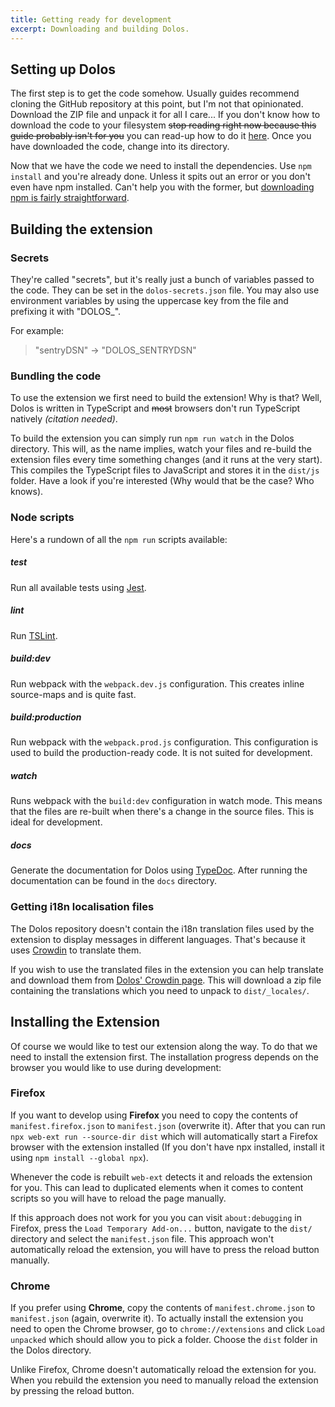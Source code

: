 ```yaml
---
title: Getting ready for development
excerpt: Downloading and building Dolos.
---
```


## Setting up Dolos

The first step is to get the code somehow. Usually guides recommend
cloning the GitHub repository at this point, but I'm not that
opinionated. Download the ZIP file and unpack it for all I care... If
you don't know how to download the code to your filesystem ~~stop
reading right now because this guide probably isn't for you~~ you can
read-up how to do it
[here](https://help.github.com/articles/fork-a-repo/). Once you have
downloaded the code, change into its directory.

Now that we have the code we need to install the dependencies. Use `npm
install` and you're already done. Unless it spits out an error or you
don't even have npm installed. Can't help you with the former, but
[downloading npm is fairly straightforward](https://www.npmjs.com/get-npm).

## Building the extension

### Secrets

They're called "secrets", but it's really just a bunch of variables
passed to the code. They can be set in the `dolos-secrets.json` file.
You may also use environment variables by using the uppercase key from
the file and prefixing it with "DOLOS_".

For example:
> "sentryDSN" -> "DOLOS_SENTRYDSN"

### Bundling the code

To use the extension we first need to build the extension! Why is that?
Well, Dolos is written in TypeScript and ~~most~~ browsers don't run
TypeScript natively *(citation needed)*.

To build the extension you can simply run `npm run watch` in the Dolos
directory. This will, as the name implies, watch your files and re-build
the extension files every time something changes (and it runs at the
very start). This compiles the TypeScript files to JavaScript and stores
it in the `dist/js` folder. Have a look if you're interested (Why would
that be the case? Who knows).

### Node scripts

Here's a rundown of all the `npm run` scripts available:

##### test

Run all available tests using [Jest](https://jestjs.io/).


##### lint

Run [TSLint](https://palantir.github.io/tslint/).

##### build:dev

Run webpack with the `webpack.dev.js` configuration. This creates inline
source-maps and is quite fast.

##### build:production

Run webpack with the `webpack.prod.js` configuration. This configuration
is used to build the production-ready code. It is not suited for
development.

##### watch

Runs webpack with the `build:dev` configuration in watch mode. This
means that the files are re-built when there's a change in the source
files. This is ideal for development.

##### docs

Generate the documentation for Dolos using
[TypeDoc](https://typedoc.org/). After running the documentation can be
found in the `docs` directory.

### Getting i18n localisation files

The Dolos repository doesn't contain the i18n translation files used by
the extension to display messages in different languages. That's because
it uses [Crowdin](https://crowdin.com/) to translate them.

If you wish to use the translated files in the extension you can help
translate and download them from
[Dolos' Crowdin page](https://crowdin.com/project/dolos). This will
download a zip file containing the translations which you need to unpack
to `dist/_locales/`.

## Installing the Extension

Of course we would like to test our extension along the way. To do that
we need to install the extension first. The installation progress
depends on the browser you would like to use during development:

### Firefox

If you want to develop using **Firefox** you need to copy the contents
of `manifest.firefox.json` to `manifest.json` (overwrite it). After that
you can run `npx web-ext run --source-dir dist` which will automatically
start a Firefox browser with the extension installed (If you don't have
npx installed, install it using `npm install --global npx`).

Whenever the code is rebuilt `web-ext` detects it and reloads the
extension for you. This can lead to duplicated elements when it comes to
content scripts so you will have to reload the page manually.

If this approach does not work for you you can visit `about:debugging`
in Firefox, press the `Load Temporary Add-on...` button, navigate to the
`dist/` directory and select the `manifest.json` file. This approach
won't automatically reload the extension, you will have to press the
reload button manually.


### Chrome

If you prefer using **Chrome**, copy the contents of
`manifest.chrome.json` to `manifest.json` (again, overwrite it). To
actually install the extension you need to open the Chrome browser, go
to `chrome://extensions` and click `Load unpacked` which should allow
you to pick a folder. Choose the `dist` folder in the Dolos directory.

Unlike Firefox, Chrome doesn't automatically reload the extension for
you. When you rebuild the extension you need to manually reload the
extension by pressing the reload button.
